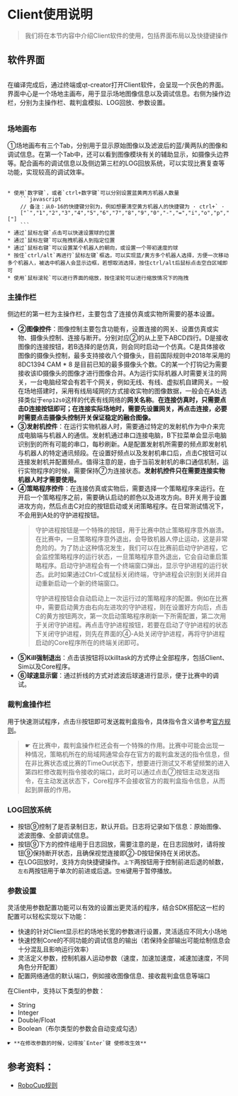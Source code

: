 # Client使用说明

> 我们将在本节内容中介绍Client软件的使用，包括界面布局以及快捷键操作

## 软件界面

```{thumbnail} ../../img/client_ui.png
```

在编译完成后，通过终端或qt-creator打开Client软件，会呈现一个灰色的界面。界面中心是一个场地主画布，用于显示场地图像信息以及调试信息。右侧为操作边栏，分别为主操作栏、裁判盒模拟、LOG回放、参数设置。

```{thumbnail} ../../img/client_ui2.png
```

### 场地画布

➀场地画布有三个Tab，分别用于显示原始图像以及滤波后的蓝/黄两队的图像和调试信息。在第一个Tab中，还可以看到图像模块有关的辅助显示，如摄像头边界等。配合画布的调试信息以及侧边第三栏的LOG回放系统，可以实现比赛复查等功能，实现较高的调试效率。

````{admonition} 场地画布的快捷操作（以下出现的移动操作只能在仿真下有效）

* 使用`数字键`，或者`ctrl+数字键`可以分别设置蓝黄两方机器人数量
    ```javascript
    // 备注：从0-16的快捷键分别为，例如想要清空黄方机器人的快捷键为 · ctrl+` ·
    ["`","1","2","3","4","5","6","7","8","9","0","-","=","i","o","p","["]
    ```
* 通过`鼠标左键`点击可以快速设置球的位置
* 通过`鼠标左键`可以拖拽机器人到指定位置
* 通过`鼠标右键`可以设置某个机器人的朝向，或设置一个带初速度的球
* 按住`ctrl/alt`再进行`鼠标左键`框选，可以实现蓝/黄方多个机器人选择，方便一次移动多个机器人，被选中机器人会显示边框，若想取消选择，按住ctrl/alt后鼠标点击空白区域即可
* 使用`鼠标滚轮`可以进行界面的缩放，按住滚轮可以进行缩放情况下的拖拽
````

### 主操作栏

侧边栏的第一栏为主操作栏，主要包含了连接仿真或实物所需要的基本设置。

* **②图像控件**：图像控制主要包含功能有，设置连接的网关、设置仿真或实物、摄像头控制、连接与断开。分别对应②的从上至下ABCD四行。D是接收图像的连接按钮，若B选择的是仿真，则会同时启动一个仿真。C是具体接收图像的摄像头控制，最多支持接收八个摄像头，目前国际规则中2018年采用的8DC1394 CAM \* 8 是目前已知的最多摄像头个数。C的某一个打钩记为需要接收该ID摄像头的图像才进行图像合并。A为运行实际机器人时需要关注的网关，一台电脑经常会有若干个网关，例如无线、有线、虚拟机自建网关。一般在场地搭建时，采用有线局域网的方式接收实物的图像数据，一般会在A处选择类似于`enp12s0`这样的代表有线网络的**网关名称**。**在连接仿真时，只需要点击D连接按钮即可；在连接实际场地时，需要先设置网关，再点击连接，必要时需要点击摄像头控制开关保证稳定的融合图像。**
* **③发射机控件**：在运行实物机器人时，需要通过特定的发射机作为中介来完成电脑端与机器人的通信。发射机通过串口连接电脑，B下拉菜单会显示电脑识别到的所有可能的串口，每秒刷新。A是配置发射机所需要的频点即发射机与机器人的特定通讯频段。在设置好频点以及发射机串口后，点击C按钮可以连接发射机并配置频点。值得注意的是，由于当前发射机的串口通信机制，运行实物程序的时候，需要保持⑦为连接状态。**发射机控件只在需要连接实物机器人时才需要使用。**
* **④策略程序控件**：在连接仿真或实物后，需要选择一个策略程序来运行。在开启一个策略程序之前，需要确认启动的颜色以及进攻方向。B开关用于设置进攻方向，然后点击C对应的按钮启动或关闭策略程序。在日常测试情况下，不会用到A处的守护进程按钮。
    > 守护进程按钮是一个特殊的按钮，用于比赛中防止策略程序意外崩溃。在比赛中，一旦策略程序意外退出，会导致机器人停止运动，这是非常危险的。为了防止这种情况发生，我们可以在比赛前启动守护进程，它会监控策略程序的运行状态，一旦策略程序意外退出，它会自动重启策略程序。启动守护进程会有一个终端窗口弹出，显示守护进程的运行状态。此时如果通过Ctrl-C或鼠标关闭终端，守护进程会识别到关闭并自动重新启动一个新的终端窗口。
    > 
    > 守护进程按钮会自动启动上一次运行过的策略程序的配置。例如在比赛中，需要启动黄方由右向左进攻的守护进程，则在设置好方向后，点击C的黄方按钮两次，第一次启动策略程序刷新一下所需配置，第二次用于关闭守护进程。再点击守护进程按钮，若要在启动了守护进程的状态下关闭守护进程，则先在界面的④-A处关闭守护进程，再将守护进程启动的Core程序所在的终端关闭即可。
* **⑤Kill强制退出**：点击该按钮将以killtask的方式停止全部程序，包括Client、Sim以及Core程序。
* **⑥球速显示窗**：通过折线的方式对滤波后球速进行显示，便于比赛中的调试。

### 裁判盒操作栏

用于快速测试程序，点击⑬按钮即可发送裁判盒指令，具体指令含义请参考[官方规则](https://ssl.robocup.org/rules/)。

> ☛ 在比赛中，裁判盒操作栏还会有一个特殊的作用。比赛中可能会出现一种情况，策略机所在的局域网通常会存在官方的裁判盒发送的指令信息，但在非比赛状态或比赛的TimeOut状态下，想要进行测试又不希望频繁的进入第四栏修改裁判指令接收的端口，此时可以通过点击⑦按钮主动发送指令，在主动发送状态下，Core程序不会接收官方的裁判盒指令信息，从而起到屏蔽的作用。

### LOG回放系统

* 按钮⑨控制了是否录制日志，默认开启。日志将记录如下信息：原始图像、滤波图像、全部调试信息。
* 按钮⑨下方的控件组用于日志回放，需要注意的是，在日志回放时，请将按钮⑨保持断开状态，且确保视觉连接即②-D按钮保持在关闭状态。
* 在LOG回放时，支持方向快捷键操作。`上下`两按钮用于控制前进后退的帧数，`左右`两按钮用于单次的前进或后退。`空格`键用于暂停播放。

### 参数设置

灵活使用参数配置功能可以有效的设置出更灵活的程序，结合SDK搭配这一栏的配置可以轻松实现以下功能：

* 快速的针对Client显示栏的场地长宽的参数进行设置，灵活适应不同大小场地
* 快速控制Core的不同功能的调试信息的输出（若保持全部输出可能绘制信息会十分混乱且影响运行效率）
* 灵活定义参数，控制机器人运动参数（速度，加速加速度，减速加速度，不同角色分开配置）
* 配置网络通信的默认端口，例如接收图像信息、接收裁判盒信息等端口

在Client中，支持以下类型的参数：

* String
* Integer
* Double/Float
* Boolean（布尔类型的参数会自动变成勾选）


```{warning}
☛ **在修改参数的时候，记得按`Enter`键 使修改生效**
```

## 参考资料：
* [RoboCup规则](https://ssl.robocup.org/rules/)
